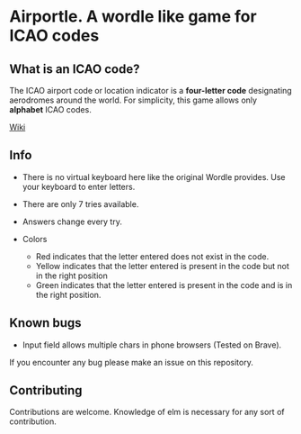 # Airportle. A wordle like game for ICAO codes

## What is an ICAO code?

The ICAO airport code or location indicator is a **four-letter code** designating aerodromes around the world.
For simplicity, this game allows only **alphabet** ICAO codes.

[Wiki](https://en.wikipedia.org/wiki/ICAO_airport_code)

## Info

- There is no virtual keyboard here like the original Wordle provides. Use your keyboard to enter letters.

- There are only 7 tries available.

- Answers change every try.

- Colors
  - Red indicates that the letter entered does not exist in the code.
  - Yellow indicates that the letter entered is present in the code but not in the right position
  - Green indicates that the letter entered is present in the code and is in the right position.

## Known bugs

- Input field allows multiple chars in phone browsers (Tested on Brave).

If you encounter any bug please make an issue on this repository.

## Contributing

Contributions are welcome. Knowledge of elm is necessary for any sort of contribution.
